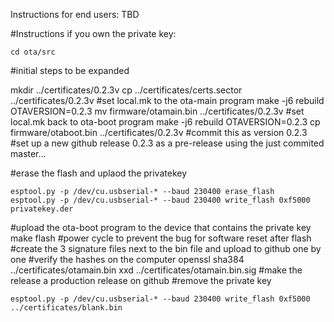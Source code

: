 Instructions for end users:
TBD

#Instructions if you own the private key:
```
cd ota/src
```
#initial steps to be expanded

mkdir ../certificates/0.2.3v
cp ../certificates/certs.sector ../certificates/0.2.3v
#set local.mk to the ota-main program
make -j6 rebuild OTAVERSION=0.2.3
mv firmware/otamain.bin ../certificates/0.2.3v
#set local.mk back to ota-boot program
make -j6 rebuild OTAVERSION=0.2.3
cp firmware/otaboot.bin ../certificates/0.2.3v
#commit this as version 0.2.3
#set up a new github release 0.2.3 as a pre-release using the just commited master...

#erase the flash and uplaod the privatekey
```
esptool.py -p /dev/cu.usbserial-* --baud 230400 erase_flash 
esptool.py -p /dev/cu.usbserial-* --baud 230400 write_flash 0xf5000 privatekey.der
```
#upload the ota-boot program to the device that contains the private key
make flash
#power cycle to prevent the bug for software reset after flash
#create the 3 signature files next to the bin file and upload to github one by one
#verify the hashes on the computer
openssl sha384 ../certificates/otamain.bin
xxd ../certificates/otamain.bin.sig
#make the release a production release on github
#remove the private key
```
esptool.py -p /dev/cu.usbserial-* --baud 230400 write_flash 0xf5000 ../certificates/blank.bin
```
